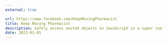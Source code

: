 ```yaml
---
external: true

url: https://www.facebook.com/KeepMovingPharmacist
title: Keep Moving Pharmacist
description: Safely access nested objects in JavaScript in a super cool way.
date: 2023-01-01
---
```

